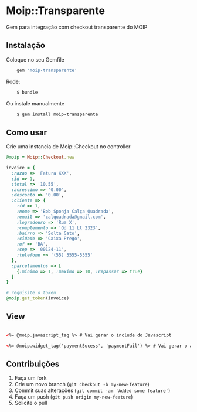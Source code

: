 # Moip::Transparente

Gem para integração com checkout transparente do MOIP

## Instalação

Coloque no seu Gemfile

```ruby
    gem 'moip-transparente'
```
Rode:

```sh
    $ bundle
```

Ou instale manualmente

```sh
    $ gem install moip-transparente
```

## Como usar

Crie uma instancia de Moip::Checkout no controller

```ruby
@moip = Moip::Checkout.new

invoice = {
  :razao => 'Fatura XXX',
  :id => 1,
  :total => '10.55',
  :acrescimo => '0.00',
  :desconto => '0.00',      
  :cliente => {
    :id => 1,
    :nome => 'Bob Sponja Calça Quadrada',
    :email => 'calquadrada@gmail.com',
    :logradouro => 'Rua X',
    :complemento => 'Qd 11 Lt 2323',
    :bairro => 'Solta Gato',
    :cidade => 'Caixa Prego',
    :uf => 'BA',
    :cep => '00124-11',
    :telefone => '(55) 5555-5555'
  },
  :parcelamentos => [
    {:minimo => 1, :maximo => 10, :repassar => true}
  ]
}

# requisite o token
@moip.get_token(invoice)
```

## View
```html

<%= @moip.javascript_tag %> # Vai gerar o include do Javascript

<%= @moip.widget_tag('paymentSucess', 'paymentFail') %> # Vai gerar o a div do javascript com as funções

```

## Contribuições

1. Faça um fork
2. Crie um novo branch (`git checkout -b my-new-feature`)
3. Commit suas alterações (`git commit -am 'Added some feature'`)
4. Faça um push (`git push origin my-new-feature`)
5. Solicite o pull
